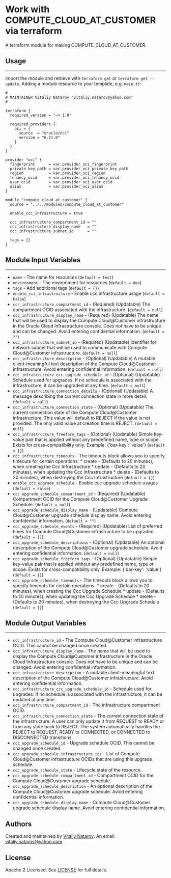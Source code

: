 # Work with COMPUTE_CLOUD_AT_CUSTOMER via terraform

A terraform module for making COMPUTE_CLOUD_AT_CUSTOMER.


## Usage
----------------------
Import the module and retrieve with ```terraform get``` or ```terraform get --update```. Adding a module resource to your template, e.g. `main.tf`:

```
#
# MAINTAINER Vitaliy Natarov "vitaliy.natarov@yahoo.com"
#

terraform {
  required_version = "~> 1.0"

  required_providers {
    oci = {
      source  = "oracle/oci"
      version = "6.21.0"
    }
  }
}

provider "oci" {
  fingerprint      = var.provider_oci_fingerprint
  private_key_path = var.provider_oci_private_key_path
  region           = var.provider_oci_region
  tenancy_ocid     = var.provider_oci_tenancy_ocid
  user_ocid        = var.provider_oci_user_ocid
  alias            = var.provider_oci_alias
}

module "compute_cloud_at_customer" {
  source = "../../modules/compute_cloud_at_customer"

  enable_ccc_infrastructure = true

  ccc_infrastructure_compartment_id = ""
  ccc_infrastructure_display_name   = ""
  ccc_infrastructure_subnet_id      = ""

  tags = {}
}

```

## Module Input Variables
----------------------
- `name` - The name for resources (`default = test`)
- `environment` - The environment for resources (`default = dev`)
- `tags` - Add additional tags (`default = {}`)
- `enable_ccc_infrastructure` - Enable ccc infrastructure usage (`default = False`)
- `ccc_infrastructure_compartment_id` - (Required) (Updatable) The compartment OCID associated with the infrastructure. (`default = null`)
- `ccc_infrastructure_display_name` - (Required) (Updatable) The name that will be used to display the Compute Cloud@Customer infrastructure in the Oracle Cloud Infrastructure console. Does not have to be unique and can be changed. Avoid entering confidential information. (`default = ""`)
- `ccc_infrastructure_subnet_id` - (Required) (Updatable) Identifier for network subnet that will be used to communicate with Compute Cloud@Customer infrastructure. (`default = null`)
- `ccc_infrastructure_description` - (Optional) (Updatable) A mutable client-meaningful text description of the Compute Cloud@Customer infrastructure. Avoid entering confidential information. (`default = null`)
- `ccc_infrastructure_ccc_upgrade_schedule_id` - (Optional) (Updatable) Schedule used for upgrades. If no schedule is associated with the infrastructure, it can be upgraded at any time. (`default = null`)
- `ccc_infrastructure_connection_details` - (Optional) (Updatable) A message describing the current connection state in more detail. (`default = null`)
- `ccc_infrastructure_connection_state` - (Optional) (Updatable) The current connection state of the Compute Cloud@Customer infrastructure. This value will default to REJECT if the value is not provided. The only valid value at creation time is REJECT. (`default = null`)
- `ccc_infrastructure_freeform_tags` - (Optional) (Updatable) Simple key-value pair that is applied without any predefined name, type or scope. Exists for cross-compatibility only. Example: {'bar-key': 'value'} (`default = {}`)
- `ccc_infrastructure_timeouts` - The timeouts block allows you to specify timeouts for certain operations: * create - (Defaults to 20 minutes), when creating the Ccc Infrastructure * update - (Defaults to 20 minutes), when updating the Ccc Infrastructure * delete - (Defaults to 20 minutes), when destroying the Ccc Infrastructure (`default = {}`)
- `enable_ccc_upgrade_schedule` - Enable ccc upgrade schedule usages (`default = False`)
- `ccc_upgrade_schedule_compartment_id` - (Required) (Updatable) Compartment OCID for the Compute Cloud@Customer Upgrade Schedule. (`default = null`)
- `ccc_upgrade_schedule_display_name` - (Updatable) Compute Cloud@Customer upgrade schedule display name. Avoid entering confidential information. (`default = ""`)
- `ccc_upgrade_schedule_events` - (Required) (Updatable) List of preferred times for Compute Cloud@Customer infrastructure to be upgraded. (`default = []`)
- `ccc_upgrade_schedule_descriptions` - (Optional) (Updatable) An optional description of the Compute Cloud@Customer upgrade schedule. Avoid entering confidential information. (`default = null`)
- `ccc_upgrade_schedule_freeform_tags` - (Optional) (Updatable) Simple key-value pair that is applied without any predefined name, type or scope. Exists for cross-compatibility only. Example: {'bar-key': 'value'} (`default = {}`)
- `ccc_upgrade_schedule_timeouts` - The timeouts block allows you to specify timeouts for certain operations: * create - (Defaults to 20 minutes), when creating the Ccc Upgrade Schedule * update - (Defaults to 20 minutes), when updating the Ccc Upgrade Schedule * delete - (Defaults to 20 minutes), when destroying the Ccc Upgrade Schedule (`default = {}`)

## Module Output Variables
----------------------
- `ccc_infrastructure_id` - The Compute Cloud@Customer infrastructure OCID. This cannot be changed once created.
- `ccc_infrastructure_display_name` - The name that will be used to display the Compute Cloud@Customer infrastructure in the Oracle Cloud Infrastructure console. Does not have to be unique and can be changed. Avoid entering confidential information.
- `ccc_infrastructure_description` - A mutable client-meaningful text description of the Compute Cloud@Customer infrastructure. Avoid entering confidential information.
- `ccc_infrastructure_ccc_upgrade_schedule_id` - Schedule used for upgrades. If no schedule is associated with the infrastructure, it can be updated at any time.
- `ccc_infrastructure_compartment_id` - The infrastructure compartment OCID.
- `ccc_infrastructure_connection_state` - The current connection state of the infrastructure. A user can only update it from REQUEST to READY or from any state back to REJECT. The system automatically handles the REJECT to REQUEST, READY to CONNECTED, or CONNECTED to DISCONNECTED transitions.
- `ccc_upgrade_schedule_id` - Upgrade schedule OCID. This cannot be changed once created.
- `ccc_upgrade_schedule_infrastructure_ids` - List of Compute Cloud@Customer infrastructure OCIDs that are using this upgrade schedule.
- `ccc_upgrade_schedule_state` - Lifecycle state of the resource.
- `ccc_upgrade_schedule_compartment_id` - Compartment OCID for the Compute Cloud@Customer upgrade schedule.
- `ccc_upgrade_schedule_description` - An optional description of the Compute Cloud@Customer upgrade schedule. Avoid entering confidential information.
- `ccc_upgrade_schedule_display_name` - Compute Cloud@Customer upgrade schedule display name. Avoid entering confidential information.


## Authors

Created and maintained by [Vitaliy Natarov](https://github.com/SebastianUA). An email: [vitaliy.natarov@yahoo.com](vitaliy.natarov@yahoo.com).

## License

Apache 2 Licensed. See [LICENSE](https://github.com/SebastianUA/terraform/blob/master/LICENSE) for full details.
